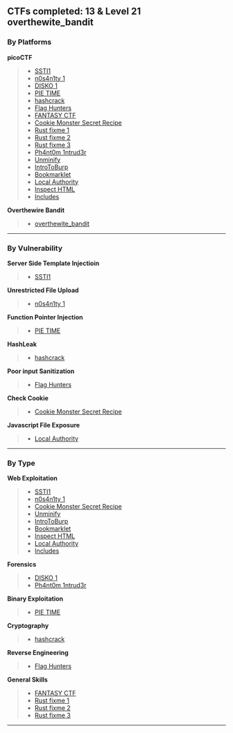 
## CTFs completed: 13 & Level 21 overthewite_bandit 

### **By Platforms**

**picoCTF**
> - [SSTI1](picoCTF/SSTI1/README.md)
> - [n0s4n1ty 1](picoCTF/n0s4n1ty/README.md)
> - [DISKO 1](picoCTF/DISKO_1/README.md)
> - [PIE TIME](picoCTF/PIE_TIME/README.md)
> - [hashcrack](picoCTF/hashcrack/README.md)
> - [Flag Hunters](picoCTF/Flag_Hunters/README.md)
> - [FANTASY CTF](picoCTF/FANTASY_CTF/README.md)
> - [Cookie Monster Secret Recipe](picoCTF/Cookie_Monster_Secret_recipe/README.md)
> - [Rust fixme 1](picoCTF/Rust_fixme_1/README.md)
> - [Rust fixme 2](picoCTF/Rust_fixme_2/README.md)
> - [Rust fixme 3](picoCTF/Rust_fixme_3/README.md)
> - [Ph4nt0m 1ntrud3r](picoCTF/Ph4nt0m_1ntrud3r/README.md)
> - [Unminify](picoCTF/Unminify/README.md)
> - [IntroToBurp](picoCTF/IntroToBurp/README.md)
> - [Bookmarklet](picoCTF/Bookmarklet/README.md)
> - [Local Authority](picoCTF/Local_Authority/README.md)
> - [Inspect HTML](picoCTF/Inspect_HTML/README.md)
> - [Includes](picoCTF/Includes/README.md)

**Overthewire Bandit**
> - [overthewite_bandit](/overthewite_bandit)
---

### **By Vulnerability**

**Server Side Template Injectioin**
> - [SSTI1](SSTI1/README.md)

**Unrestricted File Upload**
> - [n0s4n1ty 1](picoCTF/n0s4n1ty/README.md)

**Function Pointer Injection**
> - [PIE TIME](picoCTF/PIE_TIME/README.md)

**HashLeak**
> - [hashcrack](picoCTF/hashcrack/README.md)

**Poor input Sanitization**
> - [Flag Hunters](picoCTF/Flag_Hunters/README.md)

**Check Cookie**
> - [Cookie Monster Secret Recipe](picoCTF/Cookie_Monster_Secret_recipe/README.md)

**Javascript File Exposure**
> - [Local Authority](picoCTF/Local_Authority/README.md)

---

### **By Type**

**Web Exploitation**
> - [SSTI1](picoCTF/SSTI1/README.md)
> - [n0s4n1ty 1](picoCTF/n0s4n1ty/README.md)
> - [Cookie Monster Secret Recipe](picoCTF/Cookie_Monster_Secret_recipe/README.md)
> - [Unminify](picoCTF/Unminify/README.md)
> - [IntroToBurp](picoCTF/IntroToBurp/README.md)
> - [Bookmarklet](picoCTF/Bookmarklet/README.md)
> - [Inspect HTML](picoCTF/Inspect_HTML/README.md)
> - [Local Authority](picoCTF/Local_Authority/README.md)
> - [Includes](picoCTF/Includes/README.md)

**Forensics**
> - [DISKO 1](picoCTF/DISKO_1/README.md)
> - [Ph4nt0m 1ntrud3r](picoCTF/Ph4nt0m_1ntrud3r/README.md)

**Binary Exploitation**
> - [PIE TIME](picoCTF/PIE_TIME/README.md)

**Cryptography**
> - [hashcrack](picoCTF/hashcrack/README.md)

**Reverse Engineering**
> - [Flag Hunters](picoCTF/Flag_Hunters/README.md)

**General Skills**
> - [FANTASY CTF](picoCTF/FANTASY_CTF/README.md)
> - [Rust fixme 1](picoCTF/Rust_fixme_1/README.md)
> - [Rust fixme 2](picoCTF/Rust_fixme_2/README.md)
> - [Rust fixme 3](picoCTF/Rust_fixme_3/README.md)

---
